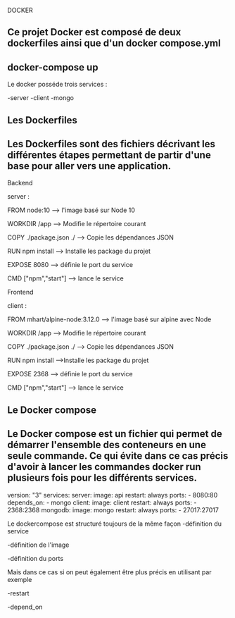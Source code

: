 DOCKER

Ce projet Docker est composé de deux dockerfiles ainsi que d'un docker compose.yml
----------------------------------
docker-compose up
----------------------------------
Le docker posséde trois services :

-server
-client
-mongo

Les Dockerfiles
---------------------------------
Les Dockerfiles sont des fichiers décrivant les différentes étapes permettant de partir d'une base pour aller vers une application.
---------------------------------
Backend

server :

FROM node:10       --> l'image basé sur Node 10

WORKDIR /app       --> Modifie le répertoire courant

COPY ./package.json ./  --> Copie les dépendances JSON

RUN npm install    --> Installe les package du projet

EXPOSE 8080             --> définie le port du service

CMD ["npm","start"]     --> lance le service

Frontend

client :

FROM mhart/alpine-node:3.12.0 --> l'image basé sur alpine avec Node

WORKDIR /app                  --> Modifie le répertoire courant

COPY ./package.json ./        --> Copie les dépendances JSON

RUN npm install               -->Installe les package du projet

EXPOSE 2368                   --> définie le port du service

CMD ["npm","start"]           --> lance le service

Le Docker compose
-------------------------------
Le Docker compose est un fichier qui permet de démarrer l'ensemble des conteneurs en une seule commande. Ce qui évite dans ce cas précis d'avoir à lancer les commandes docker run plusieurs fois pour les différents services.
-------------------------------
version: "3"
services:
    server:
        image: api
        restart: always
        ports: 
            - 8080:80
        depends_on: 
            - mongo
    client:
        image: client
        restart: always
        ports:
            - 2368:2368
    mongodb:
        image: mongo
        restart: always
        ports:
            - 27017:27017

Le dockercompose est structuré toujours de la même façon
-définition du service

-définition de l'image

-définition du ports


Mais dans ce cas si on peut également être plus précis en utilisant par exemple

-restart

-depend_on
